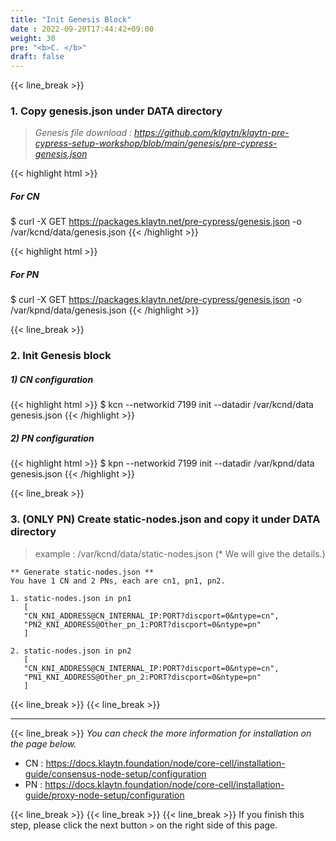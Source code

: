 ```yaml
---
title: "Init Genesis Block"
date : 2022-09-20T17:44:42+09:00
weight: 30
pre: "<b>C. </b>"
draft: false
---
```


{{< line_break >}}
### 1. Copy genesis.json under DATA directory

> *Genesis file download : https://github.com/klaytn/klaytn-pre-cypress-setup-workshop/blob/main/genesis/pre-cypress-genesis.json*

{{< highlight html >}}
##### For CN
$ curl -X GET https://packages.klaytn.net/pre-cypress/genesis.json -o /var/kcnd/data/genesis.json
{{< /highlight >}}

{{< highlight html >}}
##### For PN
$ curl -X GET https://packages.klaytn.net/pre-cypress/genesis.json -o /var/kpnd/data/genesis.json
{{< /highlight >}}


{{< line_break >}}

### 2. Init Genesis block
##### 1) CN configuration
{{< highlight html >}}
$ kcn --networkid 7199 init --datadir /var/kcnd/data genesis.json
{{< /highlight >}}


##### 2) PN configuration
{{< highlight html >}}
$ kpn --networkid 7199 init --datadir /var/kpnd/data genesis.json
{{< /highlight >}}

{{< line_break >}}

### 3. (ONLY PN) Create static-nodes.json and copy it under DATA directory
> example : /var/kcnd/data/static-nodes.json (* We will give the details.)
```vim
** Generate static-nodes.json **
You have 1 CN and 2 PNs, each are cn1, pn1, pn2.

1. static-nodes.json in pn1
   [
   "CN_KNI_ADDRESS@CN_INTERNAL_IP:PORT?discport=0&ntype=cn",
   "PN2_KNI_ADDRESS@Other_pn_1:PORT?discport=0&ntype=pn"
   ]
   
2. static-nodes.json in pn2
   [
   "CN_KNI_ADDRESS@CN_INTERNAL_IP:PORT?discport=0&ntype=cn",
   "PN1_KNI_ADDRESS@Other_pn_2:PORT?discport=0&ntype=pn"
   ]
```

{{< line_break >}}
{{< line_break >}}


---
{{< line_break >}}
*You can check the more information for installation on the page below.*
* CN : https://docs.klaytn.foundation/node/core-cell/installation-guide/consensus-node-setup/configuration
* PN : https://docs.klaytn.foundation/node/core-cell/installation-guide/proxy-node-setup/configuration

{{< line_break >}}
{{< line_break >}}
{{< line_break >}}
If you finish this step, please click the next button ```>``` on the right side of this page.